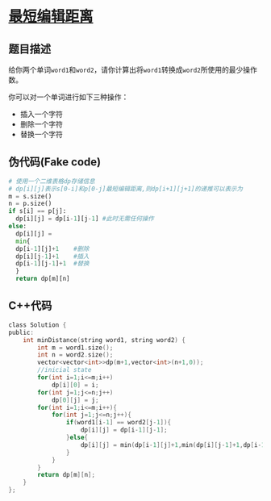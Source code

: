 # [最短编辑距离](https://leetcode-cn.com/problems/edit-distance/)

## 题目描述
给你两个单词`word1`和`word2`，请你计算出将`word1`转换成`word2`所使用的最少操作数。

你可以对一个单词进行如下三种操作：
* 插入一个字符
* 删除一个字符
* 替换一个字符

## 伪代码(Fake code)
```python
# 使用一个二维表格dp存储信息
# dp[i][j]表示s[0-i]和p[0-j]最短编辑距离,则dp[i+1][j+1]的递推可以表示为
m = s.size()
n = p.size()
if s[i] == p[j]:
  dp[i][j] = dp[i-1][j-1] #此时无需任何操作
else:
  dp[i][j] =
  min{
  dp[i-1][j]+1    #删除
  dp[i][j-1]+1    #插入
  dp[i-1][j-1]+1  #替换
  }
  return dp[m][n]
```
## C++代码
```C
class Solution {
public:
    int minDistance(string word1, string word2) {
        int m = word1.size();
        int n = word2.size();
        vector<vector<int>>dp(m+1,vector<int>(n+1,0));
        //inicial state
        for(int i=1;i<=m;i++)
            dp[i][0] = i;
        for(int j=1;j<=n;j++)
            dp[0][j] = j;
        for(int i=1;i<=m;i++){
            for(int j=1;j<=n;j++){
                if(word1[i-1] == word2[j-1]){
                    dp[i][j] = dp[i-1][j-1];
                }else{
                    dp[i][j] = min(dp[i-1][j]+1,min(dp[i][j-1]+1,dp[i-1][j-1]+1));
                }
            }
        }
        return dp[m][n];
    }
};
```

